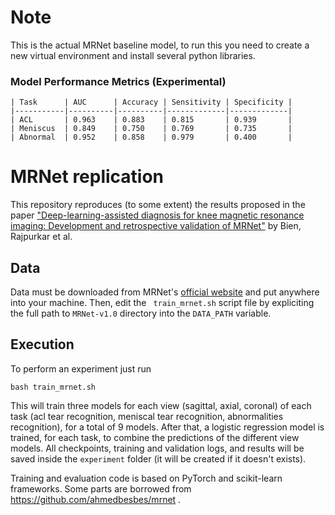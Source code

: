 # Note
This is the actual MRNet baseline model, to run this you need to create a new virtual environment and install several python libraries.

### Model Performance Metrics (Experimental)

```
| Task      | AUC      | Accuracy | Sensitivity | Specificity |
|-----------|----------|----------|-------------|-------------|
| ACL       | 0.963    | 0.883    | 0.815       | 0.939       |
| Meniscus  | 0.849    | 0.750    | 0.769       | 0.735       |
| Abnormal  | 0.952    | 0.858    | 0.979       | 0.400       |

```

# MRNet replication

This repository reproduces (to some extent) the results proposed in the paper ["Deep-learning-assisted diagnosis for knee magnetic resonance imaging: Development and retrospective validation of MRNet"](https://journals.plos.org/plosmedicine/article?id=10.1371/journal.pmed.1002699) by Bien, Rajpurkar et al.

## Data

Data must be downloaded from MRNet's [official website](https://stanfordmlgroup.github.io/competitions/mrnet/) and put anywhere into your machine. Then, edit the  ``` train_mrnet.sh``` script file by expliciting the full path to ```MRNet-v1.0``` directory into the ```DATA_PATH``` variable.

## Execution
To perform an experiment just run
```
bash train_mrnet.sh
```

This will train three models for each view (sagittal, axial, coronal) of each task (acl tear recognition, meniscal tear recognition, abnormalities recognition), for a total of 9 models. After that, a logistic regression model is trained, for each task, to combine the predictions of the different view models.
All checkpoints, training and validation logs, and results will be saved inside the ```experiment``` folder (it will be created if it doesn't exists).
 
Training and evaluation code is based on PyTorch and scikit-learn frameworks. Some parts are borrowed from https://github.com/ahmedbesbes/mrnet .

